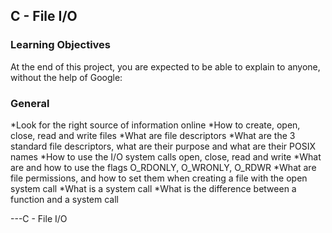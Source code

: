 ## C - File I/O


### Learning Objectives
At the end of this project, you are expected to be able to explain to anyone, without the help of Google:

### General
*Look for the right source of information online
*How to create, open, close, read and write files
*What are file descriptors
*What are the 3 standard file descriptors, what are their purpose and what are their POSIX names
*How to use the I/O system calls open, close, read and write
*What are and how to use the flags O_RDONLY, O_WRONLY, O_RDWR
*What are file permissions, and how to set them when creating a file with the open system call
*What is a system call
*What is the difference between a function and a system call

---C - File I/O

